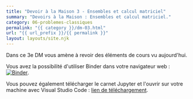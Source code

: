 ```yaml
---
title: "Devoir à la Maison 3 - Ensembles et calcul matriciel"
summary: "Devoirs à la Maison : Ensembles et calcul matriciel."
category: 06-problemes-classiques
permalink: "{{ category }}/dm-03.html"
url: "{{ url_prefix }}/{{ permalink }}"
layout: layouts/site.njk
---
```


Dans ce 3e DM vous amène à revoir des éléments de cours vu aujourd'hui.

Vous avez la possibilité d'utiliser Binder dans votre navigateur web : <a href="https://mybinder.org/v2/gh/loic-yvonnet/algo-appliquee/master?filepath=cours%2F06-problemes-classiques%2Fhomework-03.ipynb"><img class="inline" src="https://mybinder.org/badge_logo.svg" alt="Binder"></a>.

Vous pouvez également télécharger le carnet Jupyter et l'ouvrir sur votre machine avec Visual Studio Code : [lien de téléchargement](https://github.com/loic-yvonnet/algo-appliquee/raw/master/cours/06-problemes-classiques/homework-03.ipynb).